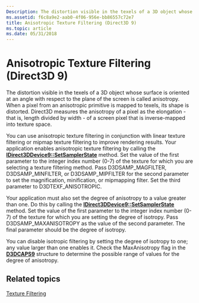 ```yaml
---
Description: The distortion visible in the texels of a 3D object whose surface is oriented at an angle with respect to the plane of the screen is called anisotropy.
ms.assetid: f6c8a9e2-aab0-4f06-956e-bb86557c72e7
title: Anisotropic Texture Filtering (Direct3D 9)
ms.topic: article
ms.date: 05/31/2018
---
```


# Anisotropic Texture Filtering (Direct3D 9)

The distortion visible in the texels of a 3D object whose surface is oriented at an angle with respect to the plane of the screen is called anisotropy. When a pixel from an anisotropic primitive is mapped to texels, its shape is distorted. Direct3D measures the anisotropy of a pixel as the elongation - that is, length divided by width - of a screen pixel that is inverse-mapped into texture space.

You can use anisotropic texture filtering in conjunction with linear texture filtering or mipmap texture filtering to improve rendering results. Your application enables anisotropic texture filtering by calling the [**IDirect3DDevice9::SetSamplerState**](https://msdn.microsoft.com/library/Bb174456(v=VS.85).aspx) method. Set the value of the first parameter to the integer index number (0-7) of the texture for which you are selecting a texture filtering method. Pass D3DSAMP\_MAGFILTER, D3DSAMP\_MINFILTER, or D3DSAMP\_MIPFILTER for the second parameter to set the magnification, minification, or mipmapping filter. Set the third parameter to D3DTEXF\_ANISOTROPIC.

Your application must also set the degree of anisotropy to a value greater than one. Do this by calling the [**IDirect3DDevice9::SetSamplerState**](https://msdn.microsoft.com/library/Bb174456(v=VS.85).aspx) method. Set the value of the first parameter to the integer index number (0-7) of the texture for which you are setting the degree of isotropy. Pass D3DSAMP\_MAXANISOTROPY as the value of the second parameter. The final parameter should be the degree of isotropy.

You can disable isotropic filtering by setting the degree of isotropy to one; any value larger than one enables it. Check the MaxAnisotropy flag in the [**D3DCAPS9**](/windows/desktop/api/D3D9Caps/ns-d3d9caps-d3dcaps9) structure to determine the possible range of values for the degree of anisotropy.

## Related topics

<dl> <dt>

[Texture Filtering](texture-filtering.md)
</dt> </dl>

 

 



